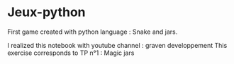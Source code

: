 # Jeux-python
First game created with python language : Snake and jars. 

I realized this notebook with youtube channel : graven developpement 
This exercise corresponds to TP n°1 : Magic jars  
